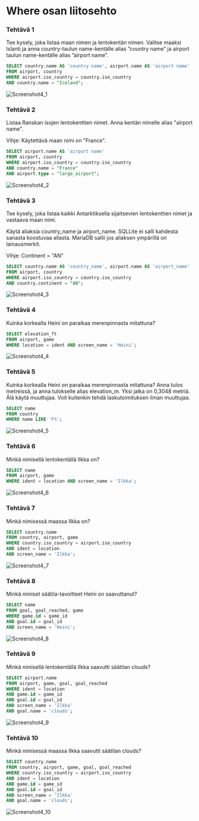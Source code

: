 # Where osan liitosehto

### Tehtävä 1

Tee kysely, joka listaa maan nimen ja lentokentän nimen. Valitse maaksi Islanti ja anna country-taulun name-kentälle alias ”country name” ja airport taulun name-kentälle alias ”airport name”.
```sql
SELECT country.name AS 'country name', airport.name AS 'airport name' 
FROM airport, country 
WHERE airport.iso_country = country.iso_country 
AND country.name = "Iceland";
```
![Screenshot4_1](Screenshot4_1.png)

### Tehtävä 2

Listaa Ranskan isojen lentokenttien nimet. Anna kentän nimelle alias "airport name".

Vihje: Käytettävä maan nimi on "France".
```sql
SELECT airport.name AS 'airport name' 
FROM airport, country 
WHERE airport.iso_country = country.iso_country 
AND country.name = "France" 
AND airport.type = "large_airport";
```
![Screenshot4_2](Screenshot4_2.png)

### Tehtävä 3

Tee kysely, joka listaa kaikki Antarktiksella sijaitsevien lentokenttien nimet ja vastaava maan nimi. 

Käytä aliaksia country_name ja airport_name. SQLLite ei salli kahdesta sanasta koostuvaa aliasta. MariaDB sallii jos aliaksen ympärillä on lainausmerkit.

Vihje: Continent = "AN"
```sql
SELECT country.name AS 'country_name', airport.name AS 'airport_name' 
FROM airport, country 
WHERE airport.iso_country = country.iso_country 
AND country.continent = "AN";
```
![Screenshot4_3](Screenshot4_3.png)

### Tehtävä 4

Kuinka korkealla Heini on paraikaa merenpinnasta mitattuna?
```sql
SELECT elevation_ft 
FROM airport, game 
WHERE location = ident AND screen_name = 'Heini';
```
![Screenshot4_4](Screenshot4_4.png)

### Tehtävä 5

Kuinka korkealla Heini on paraikaa merenpinnasta mitattuna? Anna tulos metreissä, ja anna tulokselle alias elevation_m. Yksi jalka on 0,3048 metriä. Älä käytä muuttujaa. Voit kuitenkin tehdä laskutoimituksen ilman muuttujaa.
```sql
SELECT name 
FROM country 
WHERE name LIKE 'F%';
```
![Screenshot4_5](Screenshot4_5.png)

### Tehtävä 6

Minkä nimisellä lentokentällä Ilkka on?

```sql
SELECT name 
FROM airport, game 
WHERE ident = location AND screen_name = 'Ilkka';
```
![Screenshot4_6](Screenshot4_6.png)

### Tehtävä 7

Minkä nimisessä maassa Ilkka on?
```sql
SELECT country.name 
FROM country, airport, game 
WHERE country.iso_country = airport.iso_country 
AND ident = location 
AND screen_name = 'Ilkka';
```
![Screenshot4_7](Screenshot4_7.png)
    
### Tehtävä 8
    
Minkä nimiset säätila-tavoitteet Heini on saavuttanut?
```sql
SELECT name 
FROM goal, goal_reached, game 
WHERE game.id = game_id 
AND goal.id = goal_id 
AND screen_name = 'Heini';
```
![Screenshot4_8](Screenshot4_8.png)

### Tehtävä 9

 Minkä nimisellä lentokentällä Ilkka saavutti säätilan clouds?
```sql
SELECT airport.name 
FROM airport, game, goal, goal_reached 
WHERE ident = location 
AND game.id = game_id 
AND goal.id = goal_id 
AND screen_name = 'Ilkka' 
AND goal.name = 'clouds';
```
![Screenshot4_9](Screenshot4_9.png)

### Tehtävä 10

Minkä nimisessä maassa Ilkka saavutti säätilan clouds?
```sql
SELECT country.name 
FROM country, airport, game, goal, goal_reached 
WHERE country.iso_country = airport.iso_country 
AND ident = location 
AND game.id = game_id 
AND goal.id = goal_id 
AND screen_name = 'Ilkka' 
AND goal.name = 'clouds';
```
![Screenshot4_10](Screenshot4_10.png)
